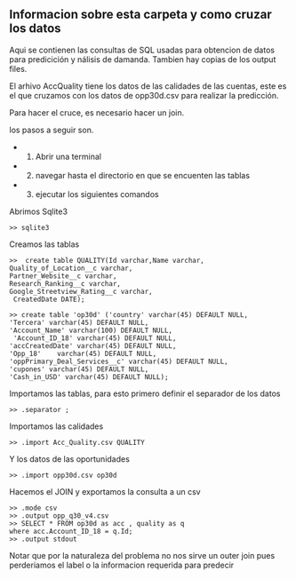 ## Informacion sobre esta carpeta y como cruzar los datos

Aqui se contienen las consultas de SQL usadas para obtencion de datos para predicición y nálisis de damanda. Tambien hay copias de los output files.

El arhivo AccQuality tiene los datos de las calidades de las cuentas, este es el que cruzamos con los datos de opp30d.csv para realizar la predicción.


Para hacer el cruce, es necesario hacer un join.

los pasos a seguir son.

* 1. Abrir una terminal
* 2. navegar hasta el directorio en que se encuenten las tablas
* 3. ejecutar los siguientes comandos

Abrimos Sqlite3

	>> sqlite3

Creamos las tablas

	>>  create table QUALITY(Id varchar,Name varchar, 
	Quality_of_Location__c varchar, 
	Partner_Website__c varchar, 
	Research_Ranking__c varchar, 
	Google_Streetview_Rating__c varchar,
	 CreatedDate DATE);
	 
	>> create table 'op30d' ('country' varchar(45) DEFAULT NULL, 
	'Tercera' varchar(45) DEFAULT NULL,
	'Account_Name' varchar(100) DEFAULT NULL,
	 'Account_ID_18' varchar(45) DEFAULT NULL,
	'accCreatedDate' varchar(45) DEFAULT NULL,
	'Opp_18' 	varchar(45) DEFAULT NULL,
	'oppPrimary_Deal_Services__c' varchar(45) DEFAULT NULL,
	'cupones' varchar(45) DEFAULT NULL,
	'Cash_in_USD' varchar(45) DEFAULT NULL);

Importamos las tablas, para esto primero definir el separador de los datos

	>> .separator ;

Importamos las calidades

	>> .import Acc_Quality.csv QUALITY

Y los datos de las oportunidades

	>> .import opp30d.csv op30d

Hacemos el JOIN y exportamos la consulta a un csv

	>> .mode csv
	>> .output opp_q30_v4.csv
	>> SELECT * FROM op30d as acc , quality as q
	where acc.Account_ID_18 = q.Id;
	>> .output stdout

Notar que por la naturaleza del problema no nos sirve un outer join pues perderiamos el label o la informacion requerida para predecir